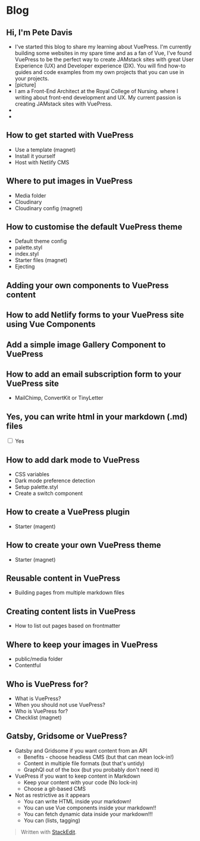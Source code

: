 # Blog

## Hi, I'm Pete Davis
 - I've started this blog to share my learning about VuePress. I'm currently building some websites in my spare time and as a fan of Vue, I've found VuePress to be the perfect way to create JAMstack sites with great User Experience (UX) and Developer experience (DX). You will find how-to guides and code examples from my own projects that you can use in your projects.
 - [picture]
 - I am a Front-End Architect at the Royal College of Nursing.  where I writing about front-end development and UX. My current passion is creating JAMstack sites with VuePress.
 - 
 - 


## How to get started with VuePress
 - Use a template (magnet)
 - Install it yourself
 - Host with Netlify CMS

## Where to put images in VuePress
 - Media folder
 - Cloudinary
 - Cloudinary config (magnet)

## How to customise the default VuePress theme
 - Default theme config
 - palette.styl
 - index.styl
 - Starter files (magnet)
 - Ejecting

## Adding your own components to VuePress content

## How to add Netlify forms to your VuePress site using Vue Components

## Add a simple image Gallery Component to VuePress

## How to add an email subscription form to your VuePress site
 - MailChimp, ConvertKit or TinyLetter

## Yes, you can write html in your markdown (.md) files
<label><input type="checkbox" /> Yes</label>

## How to add dark mode to VuePress
 - CSS variables
 - Dark mode preference detection
 - Setup palette.styl
 - Create a switch component

## How to create a VuePress plugin
 - Starter (magent)

## How to create your own VuePress theme
 - Starter (magnet)

## Reusable content in VuePress
 - Building pages from multiple markdown files

## Creating content lists in VuePress
 - How to list out pages based on frontmatter

## Where to keep your images in VuePress
 - public/media folder
 - Contentful

## Who is VuePress for?
 - What is VuePress?
 - When you should not use VuePress?
 - Who is VuePress for?
 - Checklist (magnet)

## Gatsby, Gridsome or VuePress?
 - Gatsby and Gridsome if you want content from an API
	 - Benefits - choose headless CMS (but that can mean lock-in!)
	 - Content in multiple file formats (but that's untidy)
	 - GraphQl out of the box (but you probably don't need it)
 - VuePress if you want to keep content in Markdown
	 - Keep your content with your code (No lock-in)
	 - Choose a git-based CMS
 - Not as restrictive as it appears
	 - You can write HTML inside your markdown!
	 - You can use Vue components inside your markdown!!
	 - You can fetch dynamic data inside your markdown!!!
	 - You can (lists, tagging) 

> Written with [StackEdit](https://stackedit.io/).
<!--stackedit_data:
eyJoaXN0b3J5IjpbMTc1MDMzNDUyOSwxMDIwMzQ3MTM3LDE2OT
k5MTU5NjgsMTA4NTQwNzI4NiwtMzM5NDA2NDExLC02Mzk0NjAw
MDksNzM5NDI1MTg0LC0yMTQxNjY2Mjk0LC0xNDA2MDM3NDU3XX
0=
-->